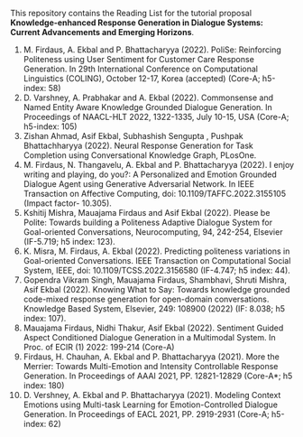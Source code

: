 This repository contains the Reading List for the tutorial proposal **Knowledge-enhanced Response Generation in Dialogue Systems: Current Advancements and Emerging Horizons**.

1. M. Firdaus, A. Ekbal and P. Bhattacharyya (2022). PoliSe: Reinforcing Politeness using User Sentiment for Customer Care Response Generation. In 29th International Conference on Computational Linguistics (COLING), October 12-17, Korea (accepted) (Core-A; h5-index: 58)  
2. D. Varshney, A. Prabhakar and A. Ekbal (2022). Commonsense and Named Entity Aware Knowledge Grounded Dialogue Generation. In Proceedings of NAACL-HLT 2022, 1322-1335, July 10-15, USA (Core-A; h5-index: 105)  
3. Zishan Ahmad, Asif Ekbal, Subhashish Sengupta , Pushpak Bhattachharyya (2022). Neural Response Generation for Task Completion using Conversational Knowledge Graph, PLosOne.
4. M. Firdaus, N. Thangavelu, A. Ekbal and P. Bhattacharyya (2022). I enjoy writing and playing, do you?: A Personalized and Emotion Grounded Dialogue Agent using Generative Adversarial Network. In IEEE Transaction on Affective Computing, doi: 10.1109/TAFFC.2022.3155105 (Impact factor- 10.305).  
5. Kshitij Mishra, Mauajama Firdaus and Asif Ekbal (2022). Please be Polite: Towards building a Politeness Adaptive Dialogue System for Goal-oriented Conversations, Neurocomputing, 94, 242-254, Elsevier (IF-5.719; h5 index: 123).  
6. K. Misra, M. Firdaus, A. Ekbal (2022). Predicting politeness variations in Goal-oriented Conversations. IEEE Transaction on Computational Social System, IEEE, doi: 10.1109/TCSS.2022.3156580 (IF-4.747; h5 index: 44).  
7. Gopendra Vikram Singh, Mauajama Firdaus, Shambhavi, Shruti Mishra, Asif Ekbal (2022). Knowing What to Say: Towards knowledge grounded code-mixed response generation for open-domain conversations. Knowledge Based System, Elsevier, 249: 108900 (2022) (IF: 8.038; h5 index: 107).  
8. Mauajama Firdaus, Nidhi Thakur, Asif Ekbal (2022). Sentiment Guided Aspect Conditioned Dialogue Generation in a Multimodal System. In Proc. of ECIR (1) 2022: 199-214 (Core-A)  
9. Firdaus, H. Chauhan, A. Ekbal and P. Bhattacharyya (2021). More the Merrier: Towards Multi-Emotion and Intensity Controllable Response Generation. In Proceedings of AAAI 2021, PP. 12821-12829 (Core-A*; h5 index: 180)  
10. D. Vershney, A. Ekbal and P. Bhattacharyya (2021). Modeling Context Emotions using Multi-task Learning for Emotion-Controlled Dialogue Generation. In Proceedings of EACL 2021, PP. 2919-2931 (Core-A; h5-index: 62)  
